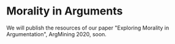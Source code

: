 # Morality in Arguments

We will publish the resources of our paper "Exploring Morality in Argumentation", ArgMining 2020, soon.
